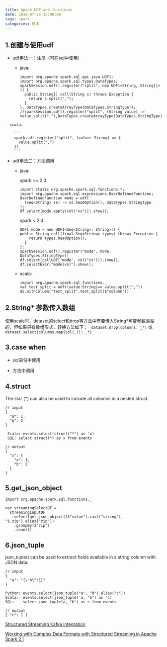 ```yaml
---
title: Spark UDF and functions
date: 2018-07-25 15:00:00
tags: spark
categories: 技术
---
```


## 1.创建与使用udf

* udf用法一：注册（可在sql中使用）

	- java:
	
		``` 
		import org.apache.spark.sql.api.java.UDF1;
		import org.apache.spark.sql.types.DataTypes;
		sparkSession.udf().register("split", new UDF1<String, String[]>() {
	      public String[] call(String s) throws Exception {
	        return s.split(",");
	      }
	    }, DataTypes.createArrayType(DataTypes.StringType));
	    //sparkSession.udf().register("split", (String value) -> value.split(","),DataTypes.createArrayType(DataTypes.StringType));
		```
<!-- more -->		
	- scala:
		
		```
		spark.udf.register("split", (value: String) => {
	      value.split(",")
	    })
		```

* udf用法二：方法调用

	- java:
	
		spark >= 2.3
		
		```
		import static org.apache.spark.sql.functions.*;
		import org.apache.spark.sql.expressions.UserDefinedFunction;
		UserDefinedFunction mode = udf(
		  (Seq<String> ss) -> ss.headOption(), DataTypes.StringType
		);
		df.select(mode.apply(col("vs"))).show();
	
		```
		spark < 2.3
		
		```
		UDF1 mode = new UDF1<Seq<String>, String>() {
		public String call(final Seq<String> types) throws Exception {
			return types.headOption();
		  }
		};
		sparkSession.udf().register("mode", mode, DataTypes.StringType);
		df.select(callUDF("mode", col("vs"))).show();
		df.selectExpr("mode(vs)").show();
		
		```
		
	- scala:
	
		```
		import org.apache.spark.sql.functions._
		val test_split = udf((value:String)=> value.split(","))
		ds.withColumn("test_split",test_split($"column"))
		```

## 2.String* 参数传入数组

使用scala时，dataset的select和drop等方法中有要传入String*可变参数类型的，但如果只有数组形式，转换方法如下：
` dataset.drop(columns: _*)` 或 `dataset.select(columns.map(col(_)): _*)`


## 3.case when

* sql语句中使用

* 方法中调用

## 4.struct

The star (*) can also be used to include all columns in a nested struct.

```
// input
{
  "a": 1,
  "b": 2
}

 Scala: events.select(struct("*") as 'x)
 SQL: select struct(*) as x from events

// output
{
  "x": {
    "a": 1,
    "b": 2
  }
}
```

## 5.get\_json_object

```
import org.apache.spark.sql.functions._

var streamingSelectDF = 
  streamingInputDF
   .select(get_json_object(($"value").cast("string"), "$.zip").alias("zip"))
    .groupBy($"zip") 
    .count()
```

## 6.json_tuple

json_tuple() can be used to extract fields available in a string column with JSON data.

```
// input
{
  "a": "{\"b\":1}"
}

Python: events.select(json_tuple("a", "b").alias("c"))
Scala:  events.select(json_tuple('a, "b") as 'c)
SQL:    select json_tuple(a, "b") as c from events

// output
{ "c": 1 }
```



[Structured Streaming Kafka Integration](https://docs.databricks.com/_static/notebooks/structured-streaming-etl-kafka.html) 

[Working with Complex Data Formats with Structured Streaming in Apache Spark 2.1](https://databricks.com/blog/2017/02/23/working-complex-data-formats-structured-streaming-apache-spark-2-1.html)